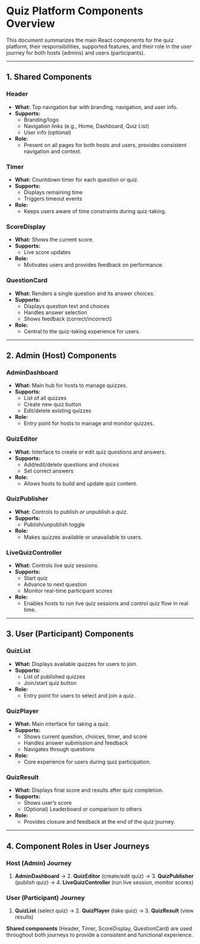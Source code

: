 # Quiz Platform Components Overview

This document summarizes the main React components for the quiz platform, their responsibilities, supported features, and their role in the user journey for both hosts (admins) and users (participants).

---

## 1. Shared Components

### **Header**
- **What:** Top navigation bar with branding, navigation, and user info.
- **Supports:**
  - Branding/logo
  - Navigation links (e.g., Home, Dashboard, Quiz List)
  - User info (optional)
- **Role:**
  - Present on all pages for both hosts and users, provides consistent navigation and context.

### **Timer**
- **What:** Countdown timer for each question or quiz.
- **Supports:**
  - Displays remaining time
  - Triggers timeout events
- **Role:**
  - Keeps users aware of time constraints during quiz-taking.

### **ScoreDisplay**
- **What:** Shows the current score.
- **Supports:**
  - Live score updates
- **Role:**
  - Motivates users and provides feedback on performance.

### **QuestionCard**
- **What:** Renders a single question and its answer choices.
- **Supports:**
  - Displays question text and choices
  - Handles answer selection
  - Shows feedback (correct/incorrect)
- **Role:**
  - Central to the quiz-taking experience for users.

---

## 2. Admin (Host) Components

### **AdminDashboard**
- **What:** Main hub for hosts to manage quizzes.
- **Supports:**
  - List of all quizzes
  - Create new quiz button
  - Edit/delete existing quizzes
- **Role:**
  - Entry point for hosts to manage and monitor quizzes.

### **QuizEditor**
- **What:** Interface to create or edit quiz questions and answers.
- **Supports:**
  - Add/edit/delete questions and choices
  - Set correct answers
- **Role:**
  - Allows hosts to build and update quiz content.

### **QuizPublisher**
- **What:** Controls to publish or unpublish a quiz.
- **Supports:**
  - Publish/unpublish toggle
- **Role:**
  - Makes quizzes available or unavailable to users.

### **LiveQuizController**
- **What:** Controls live quiz sessions.
- **Supports:**
  - Start quiz
  - Advance to next question
  - Monitor real-time participant scores
- **Role:**
  - Enables hosts to run live quiz sessions and control quiz flow in real time.

---

## 3. User (Participant) Components

### **QuizList**
- **What:** Displays available quizzes for users to join.
- **Supports:**
  - List of published quizzes
  - Join/start quiz button
- **Role:**
  - Entry point for users to select and join a quiz.

### **QuizPlayer**
- **What:** Main interface for taking a quiz.
- **Supports:**
  - Shows current question, choices, timer, and score
  - Handles answer submission and feedback
  - Navigates through questions
- **Role:**
  - Core experience for users during quiz participation.

### **QuizResult**
- **What:** Displays final score and results after quiz completion.
- **Supports:**
  - Shows user’s score
  - (Optional) Leaderboard or comparison to others
- **Role:**
  - Provides closure and feedback at the end of the quiz journey.

---

## 4. Component Roles in User Journeys

### **Host (Admin) Journey**
1. **AdminDashboard** → 2. **QuizEditor** (create/edit quiz) → 3. **QuizPublisher** (publish quiz) → 4. **LiveQuizController** (run live session, monitor scores)

### **User (Participant) Journey**
1. **QuizList** (select quiz) → 2. **QuizPlayer** (take quiz) → 3. **QuizResult** (view results)

**Shared components** (Header, Timer, ScoreDisplay, QuestionCard) are used throughout both journeys to provide a consistent and functional experience. 